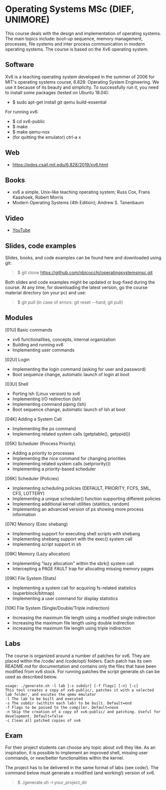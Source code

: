 # Operating Systems MSc (DIEF, UNIMORE)
This course deals with the design and implementation of operating systems. 
The main topics include: boot-up sequence, memory management, processes, file systems and inter process communication in modern operating systems. The course is based on the Xv6 operating system.

## Software
Xv6 is a teaching operating system developed in the summer of 2006 for MIT's operating systems course, 6.828: Operating System Engineering. We use it because of its beauty and simplicity. To successfully run it, you need to install some packages (tested on Ubuntu 18.04):

* $ sudo apt-get install git qemu build-essential 

For running xv6:

* $ cd xv6-public
* $ make
* $ make qemu-nox
* (for quitting the emulator) ctrl-a x

## Web
* https://pdos.csail.mit.edu/6.828/2019/xv6.html

## Books
* xv6 a simple, Unix-like teaching operating system; Russ Cox, Frans Kaashoek, Robert Morris
* Modern Operating Systems (4th Edition); Andrew S. Tanenbaum

## Video
* [YouTube](https://www.youtube.com/watch?v=k51934LHz3k&t=25s&index=1&list=PLEJxKK7AcSEGPOCFtQTJhOElU44J_JAun)

## Slides, code examples
Slides, books, and code examples can be found here and downloaded using git:

> $ git clone https://github.com/nbicocchi/operatingsystemsmsc.git

Both slides and code examples might be updated or bug-fixed during the course. At any time, for downloading the latest version, go the course material directory (on your pc) and use:

> $ git pull (in case of errors: git reset --hard; git pull)

## Modules
[01U] Basic commands

* xv6 functionalities, concepts, internal organization
* Building and running xv6
* Implementing user commands

[02U] Login

* Implementing the login command (asking for user and password)
* Boot sequence change, automatic launch of login at boot

[03U] Shell

* Porting lsh (Linux version) to xv6
* Implementing I/O redirection (lsh)
* Implementing command piping (lsh)
* Boot sequence change, automatic launch of lsh at boot

[04K] Adding a System Call

* Implementing the ps command
* Implementing related system calls (getptable(), getppid())

[05K] Scheduler (Process Priority)

* Adding a priority to processes
* Implementing the nice command for changing priorities
* Implementing related system calls (setpriority())
* Implementing a priority-based scheduler

[06K] Scheduler (Policies)

* Implementing scheduling policies (DEFAULT, PRIORITY, FCFS, SML, CFS, LOTTERY)
* Implementing a unique scheduler() function supporting different policies
* Implementing additional kernel utilities (statitics, random)
* Implementing an advanced version of ps showing more process information

[07K] Memory (Exec shebang)

* Implementing support for executing shell scripts with shebang
* Implementing shebang support with the exec() system call
* Implementing script support in sh

[08K] Memory (Lazy allocation)

* Implementing "lazy allocation" within the sbrk() system call
* Intercepting a PAGE FAULT trap for allocating missing memory pages

[09K] File System (Stats)

* Implementing a system call for acquiring fs-related statistics (superblock/bitmap)
* Implementing a user command for display statistics

[10K] File System (Single/Double/Triple indirection)

* Increasing the maximum file length using a modified single indirection
* Increasing the maximum file length using double indirection
* Increasing the maximum file length using triple indirection

## Labs
The course is organized around a number of patches for xv6. They are placed within the /code/ and /code/opt/ folders. Each patch has its own README.md for documentation and contains only the files that have been modified from xv6 stock. For running patches the script generate.sh can be used as described below.

```
usage: ./generate.sh -l lab [-s subdir] [-f flags] [-n] [-c]
This tool creates a copy of xv6-public/, patches it with a selected lab folder, and excutes the qemu emulator
-l The lab to be built and executed
-s The subdir (withitn each lab) to be built. Default=end
-f Flags to be passed to the compiler. Default=none
-n Skip the creation of a copy of xv6-public/ and patching. Useful for development. Default=false
-c Clean all patched copies of xv6
```

## Exam
For their project students can choose any topic about xv6 they like. As an inspiration, it is possible to implement an improved shell, missing user commands, or new/better functionalities within the kernel.

The project has to be delivered in the same format of labs (see code/). The command below must generate a modified (and working!) version of xv6.

> $ ./generate.sh -l your_project_dir 




